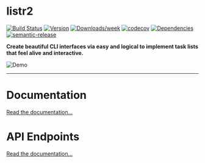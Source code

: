 # listr2

[![Build Status](https://drone.kilic.dev/api/badges/cenk1cenk2/listr2/status.svg)](https://drone.kilic.dev/cenk1cenk2/listr2) [![Version](https://img.shields.io/npm/v/listr2.svg)](https://npmjs.org/package/listr2) [![Downloads/week](https://img.shields.io/npm/dw/listr2.svg)](https://npmjs.org/package/listr2) [![codecov](https://codecov.io/gh/cenk1cenk2/listr2/branch/master/graph/badge.svg)](https://codecov.io/gh/cenk1cenk2/listr2) [![Dependencies](https://img.shields.io/librariesio/release/npm/listr2)](https://npmjs.org/package/listr2) [![semantic-release](https://img.shields.io/badge/%20%20%F0%9F%93%A6%F0%9F%9A%80-semantic--release-e10079.svg)](https://github.com/semantic-release/semantic-release)

**Create beautiful CLI interfaces via easy and logical to implement task lists that feel alive and interactive.**

![Demo](./demo/demo.gif)

---

# Documentation

[Read the documentation...](https://listr2.kilic.dev)

# API Endpoints

[Read the documentation...](./docs/README.md)
